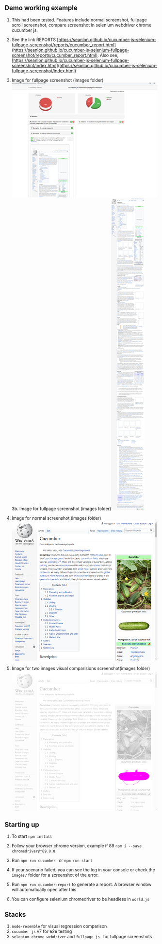   
## Demo working example
 1. This had been tested. Features include normal screenshot, fullpage scroll screenshot, compare screenshot in selenium webdriver chrome cucumber js.
 2. See the link REPORTS  [https://seanlon.github.io/cucumber-js-selenium-fullpage-screenshot/reports/cucumber_report.html](https://seanlon.github.io/cucumber-js-selenium-fullpage-screenshot/reports/cucumber_report.html).  Also see, [https://seanlon.github.io/cucumber-js-selenium-fullpage-screenshot/index.html](https://seanlon.github.io/cucumber-js-selenium-fullpage-screenshot/index.html)  

 3. Image for fullpage screenshot (images folder)![alt text](https://github.com/seanlon/cucumber-js-selenium-fullpage-screenshot/blob/main/images/example.png?raw=true)
 3b. Image for fullpage screenshot (images folder)![alt text](https://github.com/seanlon/cucumber-js-selenium-fullpage-screenshot/blob/main/images/fullpage-screenshot.png?raw=true)
 4. Image for normal screenshot (images folder) ![alt text](https://github.com/seanlon/cucumber-js-selenium-fullpage-screenshot/blob/main/images/normal-screenshot.png?raw=true)
 5. Image for two images visual comparisions screenshot(images folder) ![alt text](https://github.com/seanlon/cucumber-js-selenium-fullpage-screenshot/blob/main/images/different-1-vs-2-screenshot.png?raw=true)
 
## Starting up
 1. To start `npm install`
 2. Follow your browser chrome version, example if 89 `npm i --save chromedriver@^89.0.0`
 3. Run `npm run cucumber ` or `npm run start`
 4. If your scenario failed, you can see the log in your console or check the `images/` folder for a screenshot of the error.
 5. Run `npm run cucumber-report` to generate a report. A browser window will automatically open after this.
 
 6. You can configure selenium chromedriver to be headless in `world.js`
## Stacks
 1. `node-resemble` for visual regression comparison
 2. `cucumber js` v7 for e2e testing
 3. `selenium chrome webdriver` and `fullpage js ` for fullpage screenshots

